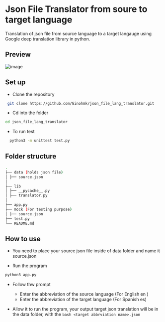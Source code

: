 # Json File Translator from soure to target language

Translation of json file from source language to a target langauge
using Google deep translation library in python.

## Preview

![image](https://github.com/Ginohmk/json_file_lang_translator/assets/58771507/af014bf1-4fea-4904-945a-e20909992760)

## Set up

- Clone the repository

```bash
 git clone https://github.com/Ginohmk/json_file_lang_translator.git
```

- Cd into the folder

```bash
cd json_file_lang_translator

```

- To run test

```bash
  python3 -m unittest test.py
```

## Folder structure

```bash
.
├── data (holds json file)
│ ├── source.json
│
├── lib
│ ├── __pycache__.py
│ ├── translator.py
│
├── app.py
├── mock (For testing purpose)
│ ├── source.json
├── test.py
└── README.md
```

## How to use

- You need to place your source json file inside of data folder and name it source.json

- Run the program

```bash
python3 app.py

```

- Follow thw prompt

  - Enter the abbreviation of the source language (For English en )
  - Enter the abbreviation of the target language (For Spanish es)

- Allow it to run the program, your output target json translation will be in the data folder, with the `bash
<target abbrviation name>.json`
